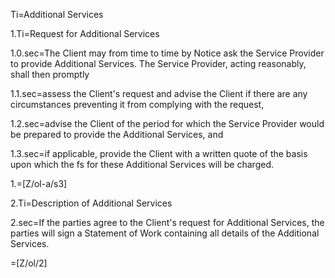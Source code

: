 Ti=Additional Services

1.Ti=Request for Additional Services

1.0.sec=The Client may from time to time by Notice ask the Service Provider to provide Additional Services. The Service Provider, acting reasonably, shall then promptly

1.1.sec=assess the Client's request and advise the Client if there are any circumstances preventing it from complying with the request,

1.2.sec=advise the Client of the period for which the Service Provider would be prepared to provide the Additional Services, and

1.3.sec=if applicable, provide the Client with a written quote of the basis upon which the fs for these Additional Services will be charged.

1.=[Z/ol-a/s3]

2.Ti=Description of Additional Services

2.sec=If the parties agree to the Client's request for Additional Services, the parties will sign a Statement of Work containing all details of the Additional Services.

=[Z/ol/2]
